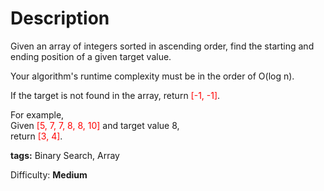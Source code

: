 Description
===========
Given an array of integers sorted in ascending order, find the starting and ending position of a given target value.

Your algorithm's runtime complexity must be in the order of O(log n).

If the target is not found in the array, return <font color='red'>[-1, -1]</font>.

For example,<br/>
Given <font color='red'>[5, 7, 7, 8, 8, 10]</font> and target value 8,<br/>
return <font color='red'>[3, 4]</font>.

**tags:** Binary Search, Array

Difficulty: **Medium**